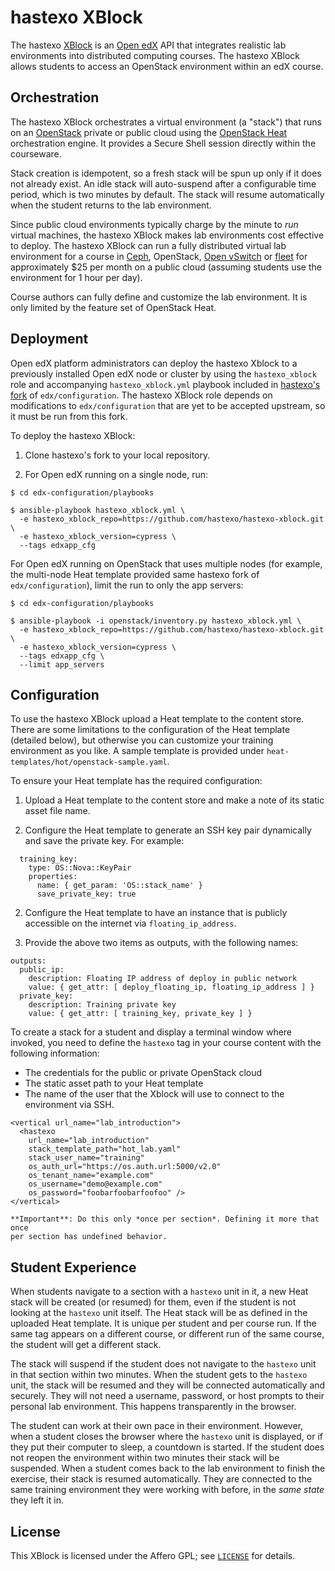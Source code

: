 # hastexo XBlock

The hastexo [XBlock](https://xblock.readthedocs.org/en/latest/) is an
[Open edX](https://open.edx.org/) API that integrates realistic lab
environments into distributed computing courses. The hastexo XBlock allows
students to access an OpenStack environment within an edX course.


## Orchestration

The hastexo XBlock orchestrates a virtual environment (a "stack") that runs on
an [OpenStack](https://www.openstack.org) private or public cloud using the
[OpenStack Heat](http://docs.openstack.org/developer/heat/) orchestration
engine. It provides a Secure Shell session directly within the courseware.

Stack creation is idempotent, so a fresh stack will be spun up only if it does
not already exist. An idle stack will auto-suspend after a configurable time
period, which is two minutes by default. The stack will resume automatically
when the student returns to the lab environment.

Since public cloud environments typically charge by the minute to *run*
virtual machines, the hastexo XBlock makes lab environments cost effective to
deploy. The hastexo XBlock can run a fully distributed virtual lab environment
for a course in [Ceph](http://ceph.com), OpenStack,
[Open vSwitch](http://openvswitch.org/) or
[fleet](https://coreos.com/using-coreos/clustering/) for approximately $25 per
month on a public cloud (assuming students use the environment for 1 hour per
day).

Course authors can fully define and customize the lab environment. It is only
limited by the feature set of OpenStack Heat.


## Deployment

Open edX platform administrators can deploy the hastexo Xblock to a previously
installed Open edX node or cluster by using the `hastexo_xblock` role and
accompanying `hastexo_xblock.yml` playbook included in
[hastexo's fork](https://github.com/hastexo/edx-configuration/tree/integration/cypress)
of `edx/configuration`. The hastexo XBlock role depends on modifications to
`edx/configuration` that are yet to be accepted upstream, so it must be run
from this fork.

To deploy the hastexo XBlock:

1. Clone hastexo's fork to your local repository.

2. For Open edX running on a single node, run:

```
$ cd edx-configuration/playbooks

$ ansible-playbook hastexo_xblock.yml \
  -e hastexo_xblock_repo=https://github.com/hastexo/hastexo-xblock.git \
  -e hastexo_xblock_version=cypress \
  --tags edxapp_cfg
```

   For Open edX running on OpenStack that uses multiple nodes (for example,
   the multi-node Heat template provided same hastexo fork of
   `edx/configuration`), limit the run to only the app servers:

```
$ cd edx-configuration/playbooks

$ ansible-playbook -i openstack/inventory.py hastexo_xblock.yml \
  -e hastexo_xblock_repo=https://github.com/hastexo/hastexo-xblock.git \
  -e hastexo_xblock_version=cypress \
  --tags edxapp_cfg \
  --limit app_servers
```


## Configuration

To use the hastexo XBlock upload a Heat template to the content store. There
are some limitations to the configuration of the Heat template (detailed
below), but otherwise you can customize your training environment as
you like. A sample template is provided under `heat-templates/hot/openstack-sample.yaml`.

To ensure your Heat template has the required configuration:

1. Upload a Heat template to the content store and make a note of its static
   asset file name.

2. Configure the Heat template to generate an SSH key pair dynamically and
   save the private key.  For example:

```
  training_key:
    type: OS::Nova::KeyPair
    properties:
      name: { get_param: 'OS::stack_name' }
      save_private_key: true
```

2. Configure the Heat template to have an instance that is publicly accessible
   on the internet via `floating_ip_address`.

3. Provide the above two items as outputs, with the following names:

```
outputs:
  public_ip:
    description: Floating IP address of deploy in public network
    value: { get_attr: [ deploy_floating_ip, floating_ip_address ] }
  private_key:
    description: Training private key
    value: { get_attr: [ training_key, private_key ] }
```

To create a stack for a student and display a terminal window where invoked,
you need to define the `hastexo` tag in your course content with the following
information:

* The credentials for the public or private OpenStack cloud
* The static asset path to your Heat template
* The name of the user that the Xblock will use to connect to the environment
  via SSH.

```
<vertical url_name="lab_introduction">
  <hastexo
    url_name="lab_introduction"
    stack_template_path="hot_lab.yaml"
    stack_user_name="training"
    os_auth_url="https://os.auth.url:5000/v2.0"
    os_tenant_name="example.com"
    os_username="demo@example.com"
    os_password="foobarfoobarfoofoo" />
</vertical>
```
    **Important**: Do this only *once per section*. Defining it more that once
    per section has undefined behavior.

## Student Experience

When students navigate to a section with a `hastexo` unit in it, a new Heat
stack will be created (or resumed) for them, even if the student is not
looking at the `hastexo` unit itself. The Heat stack will be as defined in the
uploaded Heat template. It is unique per student and per course run. If the
same tag appears on a different course, or different run of the same course,
the student will get a different stack.

The stack will suspend if the student does not navigate to the `hastexo` unit
in that section within two minutes. When the student gets to the `hastexo`
unit, the stack will be resumed and they will be connected automatically and
securely. They will not need a username, password, or host prompts to their
personal lab environment. This happens transparently in the browser.

The student can work at their own pace in their environment. However, when
a student closes the browser where the `hastexo` unit is displayed, or if they
put their computer to sleep, a countdown is started. If the student does not
reopen the environment within two minutes their stack will be suspended. When
a student comes back to the lab environment to finish the exercise, their
stack is resumed automatically.  They are connected to the same training
environment they were working with before, in the *same state* they left it in.


## License

This XBlock is licensed under the Affero GPL; see [`LICENSE`](LICENSE)
for details.
